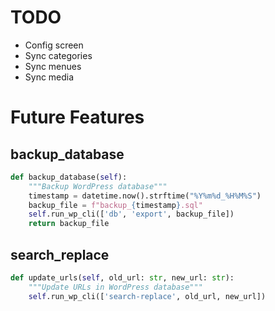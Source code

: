 # TODO

* Config screen
* Sync categories
* Sync menues
* Sync media

# Future Features

## backup_database

```python
def backup_database(self):
    """Backup WordPress database"""
    timestamp = datetime.now().strftime("%Y%m%d_%H%M%S")
    backup_file = f"backup_{timestamp}.sql"
    self.run_wp_cli(['db', 'export', backup_file])
    return backup_file
```
## search_replace

```python
def update_urls(self, old_url: str, new_url: str):
    """Update URLs in WordPress database"""
    self.run_wp_cli(['search-replace', old_url, new_url])
```

